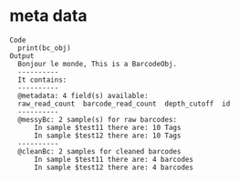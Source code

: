 # meta data

    Code
      print(bc_obj)
    Output
      Bonjour le monde, This is a BarcodeObj.
      ----------
      It contains: 
      ----------
      @metadata: 4 field(s) available:
      raw_read_count  barcode_read_count  depth_cutoff  id
      ----------
      @messyBc: 2 sample(s) for raw barcodes:
          In sample $test11 there are: 10 Tags
          In sample $test12 there are: 10 Tags
      ----------
      @cleanBc: 2 samples for cleaned barcodes
          In sample $test11 there are: 4 barcodes
          In sample $test12 there are: 4 barcodes 

